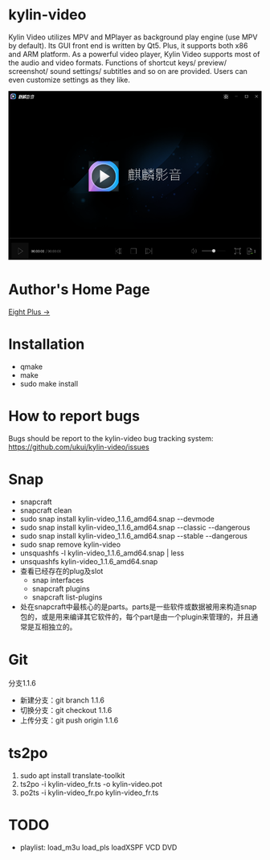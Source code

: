 kylin-video
===========

Kylin Video utilizes MPV and MPlayer as background play engine (use MPV by default). Its GUI front end is written by Qt5. Plus, it supports both x86 and ARM platform. As a powerful video player, Kylin Video supports most of the audio and video formats. Functions of shortcut keys/ preview/ screenshot/ sound settings/ subtitles and so on are provided. Users can even customize settings as they like.

![image](./doc/appearence.png)


Author's Home Page
============ 
[Eight Plus &rarr;](https://eightplus.github.io/)


Installation
============

+ qmake
+ make
+ sudo make install


How to report bugs
==================

Bugs should be report to the kylin-video bug tracking system:
    https://github.com/ukui/kylin-video/issues


Snap
==================

* snapcraft
* snapcraft clean
* sudo snap install kylin-video_1.1.6_amd64.snap --devmode
* sudo snap install kylin-video_1.1.6_amd64.snap --classic --dangerous
* sudo snap install kylin-video_1.1.6_amd64.snap --stable --dangerous
* sudo snap remove kylin-video
* unsquashfs -l kylin-video_1.1.6_amd64.snap | less
* unsquashfs kylin-video_1.1.6_amd64.snap
* 查看已经存在的plug及slot
	* snap interfaces
	* snapcraft plugins
	* snapcraft list-plugins
* 处在snapcraft中最核心的是parts。parts是一些软件或数据被用来构造snap包的，或是用来编译其它软件的，每个part是由一个plugin来管理的，并且通常是互相独立的。


Git
==================

分支1.1.6

+ 新建分支：git branch 1.1.6
+ 切换分支：git checkout 1.1.6
+ 上传分支：git push origin 1.1.6


ts2po
==================

1. sudo apt install translate-toolkit
2. ts2po -i kylin-video_fr.ts -o kylin-video.pot
3. po2ts -i kylin-video_fr.po kylin-video_fr.ts


TODO
==================

+ playlist: load_m3u load_pls loadXSPF VCD DVD
